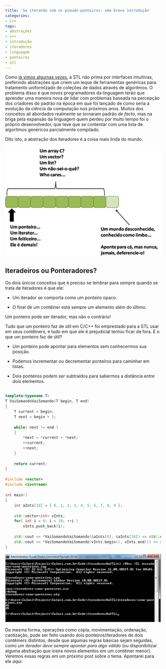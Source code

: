 ```yaml
---
title: 'Se iterando com os pseudo-ponteiros: uma breve introdução'
categories:
- C++
tags:
- abstrações
- c++
- introdução
- iteradores
- linguagem
- ponteiros
- stl
---
```


Como [já vimos algumas vezes](http://www.caloni.com.br/remove_if-ate-remove-so-que-diferente), a STL não prima por interfaces intuitivas, preferindo abstrações que criem um leque de ferramentas genéricas para tratamento uniformizado de coleções de dados através de algoritmos. O problema disso é que novos programadores da linguagem terão que aprender uma maneira nova de lidar com problemas baseada na percepção dos criadores do padrão na época em que foi lançado de como seria a evolução da ciência da computação nos próximos anos. Muitos dos conceitos ali abordados realmente se tornaram padrão _de facto_, mas na briga pela expansão da linguagem quem perdeu por muito tempo foi o próprio desenvolvedor, que teve que se contentar com uma lista de algoritmos genéricos parcialmente compilado.





Dito isto, a abstração dos iteradores é a coisa mais linda do mundo.





[![iteradores-como-ponteiros-a-imagem](/images/14307157649_516dd123ba_z.jpg)](/images/14307157649_516dd123ba_z.jpg)





## Iteradeiros ou Ponteradores?





Os dois únicos conceitos que é preciso se lembrar para sempre quando se trata de iteradores é que ele:







  * Um iterador se comporta como um ponteiro opaco.


  * O final de um contêiner está sempre um elemento além do último.





Um ponteiro pode ser iterador, mas não o contrário!





Tudo que um ponteiro faz de útil em C/C++ foi emprestado para a STL usar em seus contêiners, e tudo em que ele é prejudicial tentou ficar de fora. E o que um ponteiro faz de útil?







  * Um ponteiro pode apontar para elementos sem conhecermos sua posição.


  * Podemos incrementar ou decrementar ponteiros para caminhar em listas.


  * Dois ponteiros podem ser subtraídos para sabermos a distância entre dois elementos.





```cpp

template<typename T>
T VaiSomandoVaiSomando(T begin, T end)
{
    T current = begin;
    T next = begin + 1;

    while( next != end )
    {
        *next = *current + *next;
        ++current;
        ++next;
    }

    return current;
}

#include <vector>
#include <iostream>

int main()
{
    int aInts[10] = { 0, 1, 2, 3, 4, 5, 6, 7, 8, 9 };

    std::vector<int> vInts;
    for( int i = 0; i < 10; ++i )
        vInts.push_back(i);

    std::cout << *VaiSomandoVaiSomando(&aInts[0], &aInts[10]) << std::endl;
    std::cout << *VaiSomandoVaiSomando(vInts.begin(), vInts.end()) << std::endl;
}


```






[![iteradores-como-ponteiros](/images/14492489942_716878c004_z.jpg)](/images/14492489942_716878c004_z.jpg)





Da mesma forma, operações como cópia, movimentação, ordenação, caotização, pode ser feito usando dois ponteiros/iteradores de dois contêiners distintos, desde que algumas regras básicas sejam seguidas, como _um iterador deve sempre apontar para algo válido_ (ou disponibilizar alguma abstração que insira novos elementos em um contêiner menor). Veremos essas regras em um próximo post sobre o tema. Apontarei para ele _aqui_.



